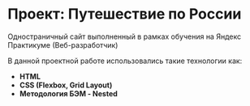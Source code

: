 # Проект: Путешествие по России

Одностраничный сайт выполненный в рамках обучения на Яндекс Практикуме (Веб-разработчик)

В данной проектной работе использовались такие технологии как:

* **HTML**
* **CSS (Flexbox, Grid Layout)**
* **Методология БЭМ - Nested**


